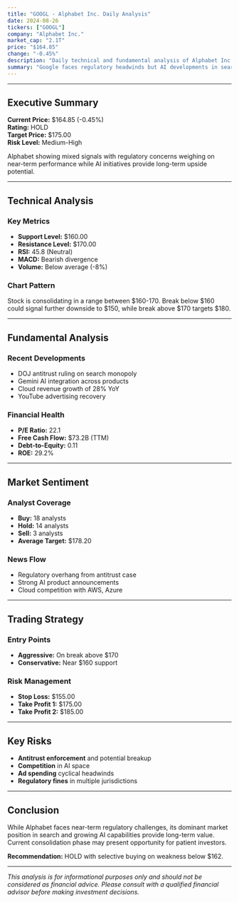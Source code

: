 ```yaml
---
title: "GOOGL - Alphabet Inc. Daily Analysis"
date: 2024-08-26
tickers: ["GOOGL"]
company: "Alphabet Inc."
market_cap: "2.1T"
price: "$164.85"
change: "-0.45%"
description: "Daily technical and fundamental analysis of Alphabet Inc. (GOOGL) stock performance, market sentiment, and trading recommendations."
summary: "Google faces regulatory headwinds but AI developments in search and cloud provide long-term growth catalysts. Stock consolidating near support levels."
---
```


---

## Executive Summary

**Current Price:** $164.85 (-0.45%)  
**Rating:** HOLD  
**Target Price:** $175.00  
**Risk Level:** Medium-High

Alphabet showing mixed signals with regulatory concerns weighing on near-term performance while AI initiatives provide long-term upside potential.

---

## Technical Analysis

### Key Metrics

- **Support Level:** $160.00
- **Resistance Level:** $170.00
- **RSI:** 45.8 (Neutral)
- **MACD:** Bearish divergence
- **Volume:** Below average (-8%)

### Chart Pattern

Stock is consolidating in a range between $160-170. Break below $160 could signal further downside to $150, while break above $170 targets $180.

---

## Fundamental Analysis

### Recent Developments

- DOJ antitrust ruling on search monopoly
- Gemini AI integration across products
- Cloud revenue growth of 28% YoY
- YouTube advertising recovery

### Financial Health

- **P/E Ratio:** 22.1
- **Free Cash Flow:** $73.2B (TTM)
- **Debt-to-Equity:** 0.11
- **ROE:** 29.2%

---

## Market Sentiment

### Analyst Coverage

- **Buy:** 18 analysts
- **Hold:** 14 analysts
- **Sell:** 3 analysts
- **Average Target:** $178.20

### News Flow

- Regulatory overhang from antitrust case
- Strong AI product announcements
- Cloud competition with AWS, Azure

---

## Trading Strategy

### Entry Points

- **Aggressive:** On break above $170
- **Conservative:** Near $160 support

### Risk Management

- **Stop Loss:** $155.00
- **Take Profit 1:** $175.00
- **Take Profit 2:** $185.00

---

## Key Risks

- **Antitrust enforcement** and potential breakup
- **Competition** in AI space
- **Ad spending** cyclical headwinds
- **Regulatory fines** in multiple jurisdictions

---

## Conclusion

While Alphabet faces near-term regulatory challenges, its dominant market position in search and growing AI capabilities provide long-term value. Current consolidation phase may present opportunity for patient investors.

**Recommendation:** HOLD with selective buying on weakness below $162.

---

_This analysis is for informational purposes only and should not be considered as financial advice. Please consult with a qualified financial advisor before making investment decisions._
